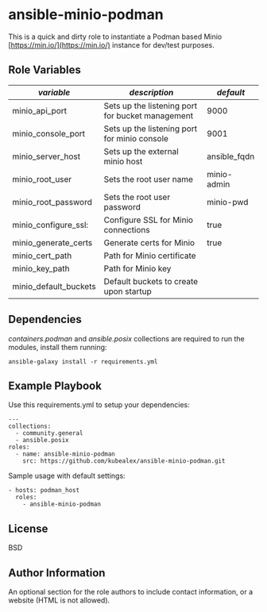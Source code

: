 ansible-minio-podman
=========

This is a quick and dirty role to instantiate a Podman based Minio [https://min.io/](https://min.io/) instance for dev/test purposes.

Role Variables
--------------

| *variable* | *description* | *default* |
|-----------------------|---------------------------------------------------|-------------- |
| minio_api_port        | Sets up the listening port for bucket management  | 9000          |
| minio_console_port    | Sets up the listening port for minio console      | 9001          |
| minio_server_host     | Sets up the external minio host                   | ansible_fqdn  |
| minio_root_user       | Sets the root user name                           | minio-admin   |
| minio_root_password   | Sets the root user password                       | minio-pwd     |
| minio_configure_ssl:  | Configure SSL for Minio connections               | true          |
| minio_generate_certs  | Generate certs for Minio                          | true          |
| minio_cert_path       | Path for Minio certificate                        |               |
| minio_key_path        | Path for Minio key                                |               |
| minio_default_buckets | Default buckets to create upon startup            |               |

Dependencies
------------

*containers.podman* and *ansible.posix* collections are required to run the modules, install them running:

    ansible-galaxy install -r requirements.yml

Example Playbook
----------------

Use this requirements.yml to setup your dependencies:

    ---
    collections:
      - community.general
      - ansible.posix
    roles:
      - name: ansible-minio-podman
        src: https://github.com/kubealex/ansible-minio-podman.git

Sample usage with default settings:

    - hosts: podman_host
      roles:
        - ansible-minio-podman

License
-------

BSD

Author Information
------------------

An optional section for the role authors to include contact information, or a website (HTML is not allowed).
